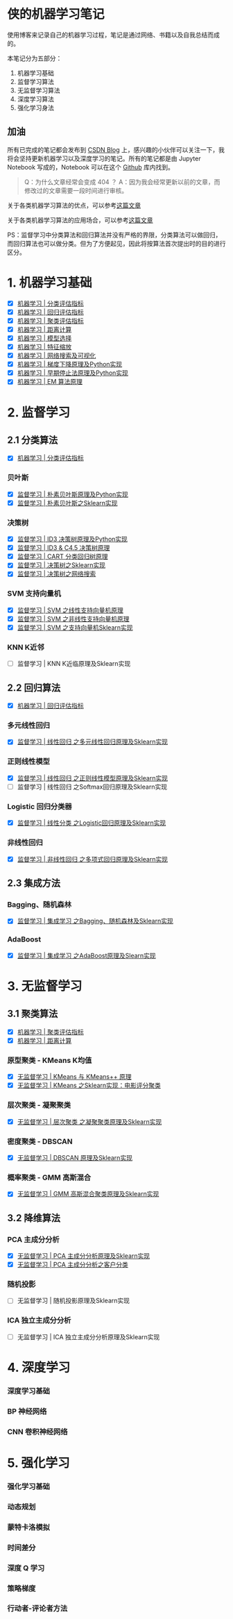 # 侠的机器学习笔记


使用博客来记录自己的机器学习过程，笔记是通过网络、书籍以及自我总结而成的。

本笔记分为五部分：

1. 机器学习基础
2. 监督学习算法
3. 无监督学习算法
4. 深度学习算法
5. 强化学习身法

## 加油

所有已完成的笔记都会发布到 [CSDN Blog](https://blog.csdn.net/weixin_45488228) 上，感兴趣的小伙伴可以关注一下，我将会坚持更新机器学习以及深度学习的笔记。所有的笔记都是由 Jupyter Notebook 写成的，Notebook 可以在这个 [Github](https://github.com/X1AOX1A/Machine-Learning) 库内找到。

> Q：为什么文章经常会变成 404 ？
> A：因为我会经常更新以前的文章，而修改过的文章需要一段时间进行审核。

关于各类机器学习算法的优点，可以参考[这篇文章](https://www.hackingnote.com/en/machine-learning/algorithms-pros-and-cons)

关于各类机器学习算法的应用场合，可以参考[这篇文章](https://cloud.tencent.com/developer/article/1064119)

PS：监督学习中分类算法和回归算法并没有严格的界限，分类算法可以做回归，而回归算法也可以做分类。但为了方便起见，因此将按算法首次提出时的目的进行区分。

# 1. 机器学习基础
- [x] [机器学习 | 分类评估指标](https://blog.csdn.net/weixin_45488228/article/details/98896294)
- [x] [机器学习 | 回归评估指标](https://blog.csdn.net/weixin_45488228/article/details/98897061)
- [x] [机器学习 | 聚类评估指标](https://blog.csdn.net/weixin_45488228/article/details/100549820)
- [x] [机器学习 | 距离计算](https://blog.csdn.net/weixin_45488228/article/details/100593643)
- [x] [机器学习 | 模型选择](https://blog.csdn.net/weixin_45488228/article/details/99115070)
- [x] [机器学习 | 特征缩放](https://blog.csdn.net/weixin_45488228/article/details/100680503)
- [x] [机器学习 | 网络搜索及可视化](https://blog.csdn.net/weixin_45488228/article/details/99235845)
- [x] [机器学习 | 梯度下降原理及Python实现](https://blog.csdn.net/weixin_45488228/article/details/99506171)
- [x] [机器学习 | 早期停止法原理及Python实现](https://blog.csdn.net/weixin_45488228/article/details/100101549)
- [x] [机器学习 | EM 算法原理](https://blog.csdn.net/weixin_45488228/article/details/102267311)
# 2. 监督学习
## 2.1 分类算法
- [x] [机器学习 | 分类评估指标](https://blog.csdn.net/weixin_45488228/article/details/98896294)

### 贝叶斯
- [x] [监督学习 | 朴素贝叶斯原理及Python实现](https://blog.csdn.net/weixin_45488228/article/details/98505200)
- [x] [监督学习 | 朴素贝叶斯之Sklearn实现](https://blog.csdn.net/weixin_45488228/article/details/98505609)

### 决策树
- [x] [监督学习 | ID3 决策树原理及Python实现](https://blog.csdn.net/weixin_45488228/article/details/98665115)
- [x] [监督学习 | ID3 & C4.5 决策树原理](https://blog.csdn.net/weixin_45488228/article/details/102136999)
- [x] [监督学习 | CART 分类回归树原理](https://blog.csdn.net/weixin_45488228/article/details/102171151)
- [x] [监督学习 | 决策树之Sklearn实现](https://blog.csdn.net/weixin_45488228/article/details/98751821)
- [x] [监督学习 | 决策树之网络搜索](https://blog.csdn.net/weixin_45488228/article/details/99253498)

### SVM 支持向量机
- [x] [监督学习 | SVM 之线性支持向量机原理](https://blog.csdn.net/weixin_45488228/article/details/99687673)
- [x] [监督学习 | SVM 之非线性支持向量机原理](https://blog.csdn.net/weixin_45488228/article/details/99698777)
- [x] [监督学习 | SVM 之支持向量机Sklearn实现](https://blog.csdn.net/weixin_45488228/article/details/99711744)

### KNN K近邻
- [ ] 监督学习 | KNN K近临原理及Sklearn实现

## 2.2 回归算法
- [x] [机器学习 | 回归评估指标](https://blog.csdn.net/weixin_45488228/article/details/98897061)

### 多元线性回归
- [x] [监督学习 | 线性回归 之多元线性回归原理及Sklearn实现](https://blog.csdn.net/weixin_45488228/article/details/99345417)

### 正则线性模型
- [x] [监督学习 | 线性回归 之正则线性模型原理及Sklearn实现](https://blog.csdn.net/weixin_45488228/article/details/100087447)
- [ ] 监督学习 | 线性回归 之Softmax回归原理及Sklearn实现

### Logistic 回归分类器
- [x] [监督学习 | 线性分类 之Logistic回归原理及Sklearn实现](https://blog.csdn.net/weixin_45488228/article/details/100110734)

### 非线性回归
- [x] [监督学习 | 非线性回归 之多项式回归原理及Sklearn实现](https://blog.csdn.net/weixin_45488228/article/details/100068461)

## 2.3 集成方法
### Bagging、随机森林
- [x] [监督学习 | 集成学习 之Bagging、随机森林及Sklearn实现](https://blog.csdn.net/weixin_45488228/article/details/100013912)

### AdaBoost
- [x] [监督学习 | 集成学习 之AdaBoost原理及Slearn实现](https://blog.csdn.net/weixin_45488228/article/details/100027978)

# 3. 无监督学习

## 3.1 聚类算法
- [x] [机器学习 | 聚类评估指标](https://blog.csdn.net/weixin_45488228/article/details/100549820)
- [x] [机器学习 | 距离计算](https://blog.csdn.net/weixin_45488228/article/details/100593643)

### 原型聚类 - KMeans K均值
- [x] [无监督学习 | KMeans 与 KMeans++ 原理](https://blog.csdn.net/weixin_45488228/article/details/100612021)
- [x] [无监督学习 | KMeans 之Sklearn实现：电影评分聚类](https://blog.csdn.net/weixin_45488228/article/details/100637019)

### 层次聚类 - 凝聚聚类
- [x] [无监督学习 | 层次聚类 之凝聚聚类原理及Sklearn实现](https://blog.csdn.net/weixin_45488228/article/details/102493562)

### 密度聚类 - DBSCAN
- [x] [无监督学习 | DBSCAN 原理及Sklearn实现](https://blog.csdn.net/weixin_45488228/article/details/102470231)

### 概率聚类 - GMM 高斯混合
- [x] [无监督学习 | GMM 高斯混合聚类原理及Sklearn实现](https://blog.csdn.net/weixin_45488228/article/details/102463264)

## 3.2 降维算法

### PCA 主成分分析

- [x] [无监督学习 | PCA 主成分分析原理及Sklearn实现](https://blog.csdn.net/weixin_45488228/article/details/102557013)
- [x] [无监督学习 | PCA 主成分分析之客户分类](https://blog.csdn.net/weixin_45488228/article/details/102574432)

### 随机投影

- [ ]  无监督学习 | 随机投影原理及Sklearn实现

### ICA 独立主成分分析

- [ ] 无监督学习 | ICA 独立主成分分析原理及Sklearn实现

# 4. 深度学习

### 深度学习基础
### BP 神经网络
### CNN 卷积神经网络

# 5. 强化学习

### 强化学习基础

### 动态规划

### 蒙特卡洛模拟

### 时间差分

### 深度 Q 学习

### 策略梯度

### 行动者-评论者方法

  

  
